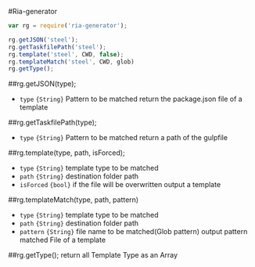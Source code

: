 #Ria-generator


```javascript
var rg = require('ria-generator');

rg.getJSON('steel');
rg.getTaskfilePath('steel');
rg.template('steel', CWD, false);
rg.templateMatch('steel', CWD, glob)
rg.getType();
```

##rg.getJSON(type);
* `type` `{String}` Pattern to be matched
return the package.json file of a template

##rg.getTaskfilePath(type);
* `type` `{String}` Pattern to be matched
return a path of the gulpfile

##rg.template(type, path, isForced);
* `type` `{String}` template type to be matched
* `path` `{String}` destination folder path
* `isForced` `{bool}` if the file will be overwritten
output a template

##rg.templateMatch(type, path, pattern)
* `type` `{String}` template type to be matched
* `path` `{String}` destination folder path
* `pattern` `{String}` file name to be matched(Glob pattern)
output pattern matched File of a template

##rg.getType();
return all Template Type as an Array